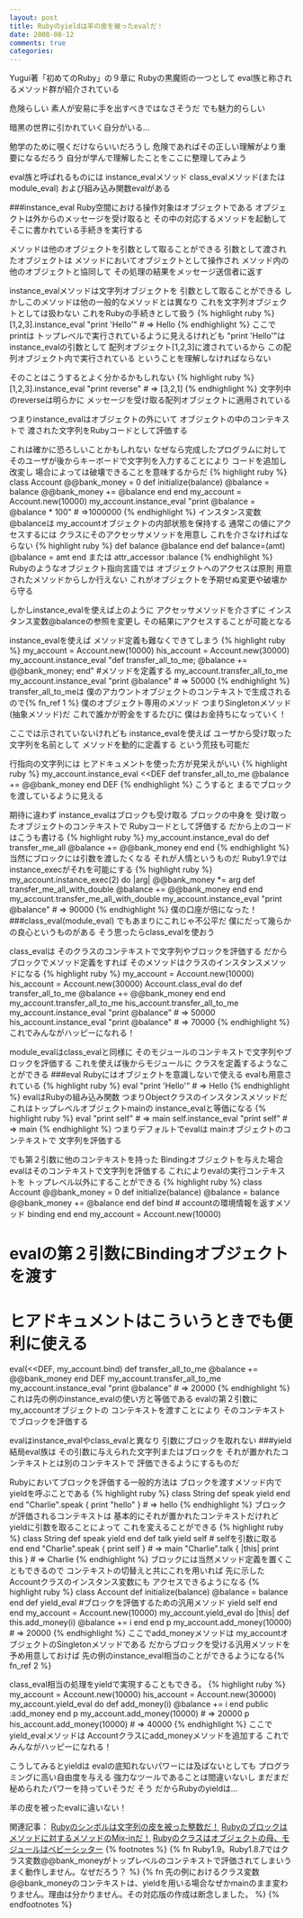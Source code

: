 ```yaml
---
layout: post
title: Rubyのyieldは羊の皮を被ったevalだ！
date: 2008-08-12
comments: true
categories:
---
```



Yugui著「初めてのRuby」の９章に
Rubyの黒魔術の一つとして
eval族と称されるメソッド群が紹介されている

危険らしい
素人が安易に手を出すべきではなさそうだ
でも魅力的らしい

暗黒の世界に引かれていく自分がいる…

勉学のために覗くだけならいいだろうし
危険であればその正しい理解がより重要になるだろう
自分が学んで理解したことをここに整理してみよう

eval族と呼ばれるものには
instance_evalメソッド
class_evalメソッド(またはmodule_eval)
および組み込み関数evalがある

###instance_eval
Ruby空間における操作対象はオブジェクトである
オブジェクトは外からのメッセージを受け取ると
その中の対応するメソッドを起動して
そこに書かれている手続きを実行する

メソッドは他のオブジェクトを引数として取ることができる
引数として渡されたオブジェクトは
メソッドにおいてオブジェクトとして操作され
メソッド内の他のオブジェクトと協同して
その処理の結果をメッセージ送信者に返す

instance_evalメソッドは文字列オブジェクトを
引数として取ることができる
しかしこのメソッドは他の一般的なメソッドとは異なり
これを文字列オブジェクトとしては扱わない
これをRubyの手続きとして扱う
{% highlight ruby %}
  [1,2,3].instance_eval "print 'Hello'"   # => Hello
{% endhighlight %}
ここでprintは
トップレベルで実行されているように見えるけれども
"print 'Hello'"はinstance_evalの引数として
配列オブジェクト[1,2,3]に渡されているから
この配列オブジェクト内で実行されている
ということを理解しなければならない

そのことはこうするとよく分かるかもしれない
{% highlight ruby %}
  [1,2,3].instance_eval "print reverse"    # => [3,2,1]
{% endhighlight %}
文字列中のreverseは明らかに
メッセージを受け取る配列オブジェクトに適用されている

つまりinstance_evalはオブジェクトの外にいて
オブジェクトの中のコンテキストで
渡された文字列をRubyコードとして評価する

これは確かに恐ろしいことかもしれない
なぜなら完成したプログラムに対して
そのユーザが後からキーボードで文字列を入力することにより
コードを追加し改変し
場合によっては破壊できることを意味するからだ
{% highlight ruby %}
  class Account
    @@bank_money = 0
    def initialize(balance)
      @balance = balance
      @@bank_money += @balance
    end
  end
  my_account = Account.new(10000)
  my_account.instance_eval "print @balance = @balance * 100"
        # =>1000000
{% endhighlight %}
インスタンス変数@balanceは
my_accountオブジェクトの内部状態を保持する
通常この値にアクセスするには
クラスにそのアクセッサメソッドを用意し
これを介さなければならない
{% highlight ruby %}
  def balance
   @balance
  end
  def balance=(amt)
   @balance = amt
  end
または
  attr_accessor :balance
{% endhighlight %}
Rubyのようなオブジェクト指向言語では
オブジェクトへのアクセスは原則
用意されたメソッドからしか行えない
これがオブジェクトを予期せぬ変更や破壊から守る

しかしinstance_evalを使えば上のように
アクセッサメソッドを介さずに
インスタンス変数@balanceの参照を変更し
その結果にアクセスすることが可能となる

instance_evalを使えば
メソッド定義も難なくできてしまう
{% highlight ruby %}
  my_account = Account.new(10000)
  his_account = Account.new(30000)
  my_account.instance_eval "def transfer_all_to_me; @balance += @@bank_money; end"
   #メソッドを定義する
  my_account.transfer_all_to_me
  my_account.instance_eval "print @balance"
      # => 50000
{% endhighlight %}
transfer_all_to_meは
僕のアカウントオブジェクトのコンテキストで生成されるので{% fn_ref 1 %}
僕のオブジェクト専用のメソッド
つまりSingletonメソッド(抽象メソッド)だ
これで誰かが貯金をするたびに
僕はお金持ちになっていく！

ここでは示されていないけれども
instance_evalを使えば
ユーザから受け取った文字列を名前として
メソッドを動的に定義する
という荒技も可能だ

行指向の文字列には
ヒアドキュメントを使った方が見栄えがいい
{% highlight ruby %}
  my_account.instance_eval <<DEF
    def transfer_all_to_me
      @balance += @@bank_money
    end
  DEF
{% endhighlight %}
こうすると
まるでブロックを渡しているように見える

期待に違わず
instance_evalはブロックも受け取る
ブロックの中身を
受け取ったオブジェクトのコンテキストで
Rubyコードとして評価する
だから上のコードはこうも書ける
{% highlight ruby %}
  my_account.instance_eval do
    def transfer_me_all
      @balance += @@bank_money
    end
  end
{% endhighlight %}
当然にブロックには引数を渡したくなる
それが人情というものだ
Ruby1.9ではinstance_execがそれを可能にする
{% highlight ruby %}
  my_account.instance_exec(2) do |arg|
    @@bank_money *= arg
    def transfer_me_all_with_double
      @balance += @@bank_money
    end
  end
  my_account.transfer_me_all_with_double
  my_account.instance_eval "print @balance"
      # => 90000
{% endhighlight %}
僕の口座が倍になった！
###class_eval(module_eval)
でもあまりにこれじゃ不公平だ
僕にだって幾らかの良心というものがある
そう思ったらclass_evalを使おう

class_evalは
そのクラスのコンテキストで文字列やブロックを評価する
だからブロックでメソッド定義をすれば
そのメソッドはクラスのインスタンスメソッドになる
{% highlight ruby %}
  my_account = Account.new(10000)
  his_account = Account.new(30000)
  Account.class_eval do
    def transfer_all_to_me
      @balance += @@bank_money
    end
  end
  my_account.transfer_all_to_me
  his_account.transfer_all_to_me
  my_account.instance_eval "print @balance"  # => 50000
  his_account.instance_eval "print @balance"  # => 70000
{% endhighlight %}
これでみんながハッピーになれる！

module_evalはclass_evalと同様に
そのモジュールのコンテキストで文字列やブロックを評価する
これを使えば後からモジュールに
クラスを定義するようなことができる
###eval
Rubyにはオブジェクトを意識しないで使える
evalも用意されている
{% highlight ruby %}
  eval "print 'Hello'"  # => Hello
{% endhighlight %}
evalはRubyの組み込み関数
つまりObjectクラスのインスタンスメソッドだ
これはトップレベルオブジェクトmainの
instance_evalと等価になる
{% highlight ruby %}
  eval "print self"     # => main
  self.instance_eval "print self"  # => main
{% endhighlight %}
つまりデフォルトでevalは
mainオブジェクトのコンテキストで
文字列を評価する

でも第２引数に他のコンテキストを持った
Bindingオブジェクトを与えた場合
evalはそのコンテキストで文字列を評価する
これによりevalの実行コンテキストを
トップレベル以外にすることができる
{% highlight ruby %}
  class Account
    @@bank_money = 0
    def initialize(balance)
      @balance = balance
      @@bank_money += @balance
    end
    def bind    # accountの環境情報を返すメソッド
      binding
    end
  end
  my_account = Account.new(10000)
  # evalの第２引数にBindingオブジェクトを渡す
  # ヒアドキュメントはこういうときでも便利に使える
  eval(<<DEF, my_account.bind)
   def transfer_all_to_me
     @balance += @@bank_money
   end
  DEF
  my_account.transfer_all_to_me
  my_account.instance_eval "print @balance"
     # => 20000
{% endhighlight %}
これは先の例のinstance_evalの使い方と等価である
evalの第２引数にmy_accountオブジェクトの
コンテキストを渡すことにより
そのコンテキストでブロックを評価する

evalはinstance_evalやclass_evalと異なり
引数にブロックを取れない
###yield
結局eval族は
その引数に与えられた文字列またはブロックを
それが置かれたコンテキストとは別のコンテキストで
評価できるようにするものだ

Rubyにおいてブロックを評価する一般的方法は
ブロックを渡すメソッド内でyieldを呼ぶことである
{% highlight ruby %}
  class String
    def speak
      yield
    end
  end
  "Charlie".speak { print "hello" }  # => hello
{% endhighlight %}
ブロックが評価されるコンテキストは
基本的にそれが置かれたコンテキストだけれど
yieldに引数を取ることによって
これを変えることができる
{% highlight ruby %}
  class String
    def speak
      yield
    end
    def talk
      yield self   # selfを引数に取る
    end
  end
  "Charlie".speak { print self }  # => main
  "Charlie".talk { |this| print this }  # => Charlie
{% endhighlight %}
ブロックには当然メソッド定義を置くこともできるので
コンテキストの切替えと共にこれを用いれば
先に示したAccountクラスのインスタンス変数にも
アクセスできるようになる
{% highlight ruby %}
  class Account
    def initialize(balance)
      @balance = balance
    end
    def yield_eval   #ブロックを評価するための汎用メソッド
      yield self
    end
  end
  my_account = Account.new(10000)
  my_account.yield_eval do |this|
    def this.add_money(i)
      @balance += i
    end
  end
  p my_account.add_money(10000)    # => 20000
{% endhighlight %}
ここでadd_moneyメソッドは
my_accountオブジェクトのSingletonメソッドである
だからブロックを受ける汎用メソッドを予め用意しておけば
先の例のinstance_eval相当のことができるようになる{% fn_ref 2 %}

class_eval相当の処理をyieldで実現することもできる。
{% highlight ruby %}
  my_account = Account.new(10000)
  his_account = Account.new(30000)
  my_account.yield_eval do
    def add_money(i)
      @balance += i
    end
    public :add_money
  end
  p my_account.add_money(10000)   # => 20000
  p his_account.add_money(10000)   # => 40000
{% endhighlight %}
ここでyield_evalメソッドは
Accountクラスにadd_moneyメソッドを追加する
これでみんながハッピーになれる！

こうしてみるとyieldは
evalの底知れないパワーには及ばないとしても
プログラミングに高い自由度を与える
強力なツールであることは間違いないし
まだまだ秘められたパワーを持っていそうだ
そう
だからRubyのyieldは…

羊の皮を被ったevalに違いない！

関連記事：
[Rubyのシンボルは文字列の皮を被った整数だ！](/2008/08/02/Ruby/)
[Rubyのブロックはメソッドに対するメソッドのMix-inだ！](/2008/08/09/Ruby-Mix-in/)
[Rubyのクラスはオブジェクトの母、モジュールはベビーシッター](/2008/08/16/Ruby/)
{% footnotes %}
   {% fn Ruby1.9。Ruby1.8.7ではクラス変数@@bank_moneyがトップレベルのコンテキストで評価されてしまいうまく動作しません。なぜだろう？ %}
   {% fn 先の例におけるクラス変数@@bank_moneyのコンテキストは、yieldを用いる場合なぜかmainのまま変わりません。理由は分かりません。その対応版の作成は断念しました。 %}
{% endfootnotes %}
